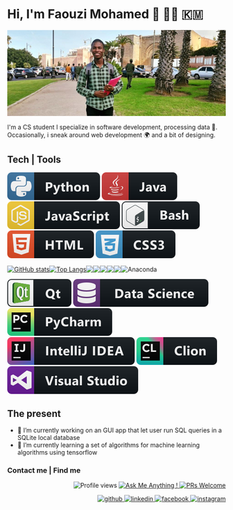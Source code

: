 # Hi, I'm Faouzi Mohamed 👋  :man_technologist: :comoros:
![CS student](https://raw.githubusercontent.com/faouziMohamed/faouzimohamed/master/faouzimohamed-rabat2020.jpg)

I'm a CS student I specialize in software development, processing data :dart:.  Occasionally, i sneak around web development :earth_africa: and a bit of designing.

## Tech | Tools
<!--Some languages-->
<p align="leftr">
    <img src="svg/dev/languages/python.svg" alt="Python">
    <img src="svg/dev/languages/java.svg" alt="Java">
    <img src="svg/dev/languages/js.svg" alt="JavaScript">
    <img src="svg/dev/tools/bash.svg" alt="Qt c++">
    <img src="svg/dev/languages/html.svg" alt="HTML">
    <img src="svg/dev/languages/css3.svg" alt="CSS3">
</p>

<!-- Guthub stats and data science tools -->
<p style="display:flex; align:flex-box;" align="left">
    <a href="https://github.com/anuraghazra/github-readme-stats">
      <img src="https://github-readme-stats.vercel.app/api?username=faouzimohamed&theme=dark&show_icons=true&&cache_seconds=1900&count_private=true&include_all_commits=true" alt="GitHub stats" height="190" >
    </a>
    <a href="https://github.com/anuraghazra/github-readme-stats">
      <img src="https://github-readme-stats.vercel.app/api/top-langs/?username=faouzimohamed&theme=dark&layout=compact&langs_count=8" alt="Top Langs" heigth="190">
    </a>  
    <img src='https://img.shields.io/static/v1?label=&color=253&style=for-the-badge&logo=qt&message=PyQt5%20|%20PySide2' /> 
    <img src="https://img.shields.io/badge/mysql-%2300f.svg?&style=for-the-badge&logo=mysql&logoColor=white"/>
    <img src ="https://img.shields.io/badge/oracle%20-%23F00000.svg?&style=for-the-badge&logo=oracle&logoColor=white" />
    <img src="https://img.shields.io/badge/TensorFlow%20-%23FF6F00.svg?&style=for-the-badge&logo=TensorFlow&logoColor=white" /> 
    <img src ="https://img.shields.io/badge/sqlite-%2307405e.svg?&style=for-the-badge&logo=sqlite&logoColor=white"/>  
    <img src='https://img.shields.io/static/v1?label=&color=darkgreen&style=for-the-badge&logo=anaconda&message=Anaconda' alt='Anaconda'/>
</p>

<!--Framworks and IDE--> 
<p align="left">
    <img src="svg/dev/frameworks/qt.svg" alt="Qt c++">
    <img src="svg/dev/misc/datascience.svg" alt="Data Science">
    <img src="svg/dev/tools/jetbrains_pycharm.svg" alt="Jetbrains' Pycharm">
    <img src="svg/dev/tools/jetbrains_intellij.svg" alt="Jetbrains Intellij">
    <img src="svg/dev/tools/jetbrains_clion.svg" alt="Jetbrains Clion">
    <img src="svg/dev/tools/visualstudio.svg" alt="VSCode">
</p>
  

## The present  

- 🔭 I’m currently working on an GUI app that let user run SQL queries in a SQLite local database  
- 🌱 I’m currently learning a set of algorithms for machine learning algorithms using tensorflow

### Contact me | Find me 

<p align="right">
    <img src="https://gpvc.arturio.dev/faouzimohamed" alt="Profile views"/>
    <a href="https://GitHub.com/faouzimohamed/">
       <img src="https://img.shields.io/badge/Ask%20me-anything-1abc9c.svg" alt="Ask Me Anything !"/>
    </a>
    <a href="https://github.com/faouziMohamed/faouzimohamed/"> 
        <img alt="PRs Welcome" src="https://img.shields.io/badge/Pull%20Request-Welcome-00af4f?style=plastic"/> 
    </a>
</p>  

<p align="right">
    <a href="https://github.com/faouziMohamed">
        <img src='https://cdn.jsdelivr.net/npm/simple-icons@3.0.1/icons/github.svg' alt='github' height='30'>
    </a>
    <a href="https://www.linkedin.com/in/mohamed-faouzi-faouzoudine-3372281b4/">
        <img src='https://cdn.jsdelivr.net/npm/simple-icons@3.0.1/icons/linkedin.svg' alt='linkedin' height='30'>
    </a>
    <a href="https://www.facebook.com/faouzi.mohamed.97">
        <img src='https://cdn.jsdelivr.net/npm/simple-icons@3.0.1/icons/facebook.svg' alt='facebook' height='30'>
    </a>
    <a href="https://www.instagram.com/______faouzi______/">
        <img src='https://cdn.jsdelivr.net/npm/simple-icons@3.0.1/icons/instagram.svg' alt='instagram' height='30'>
    </a>
</p>
